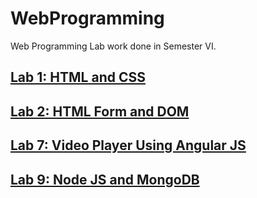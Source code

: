 # WebProgramming
Web Programming Lab work done in Semester VI.

## [Lab 1: HTML and CSS](https://github.com/MBadriNarayanan/WebProgramming/tree/main/Lab1)

## [Lab 2: HTML Form and DOM](https://github.com/MBadriNarayanan/WebProgramming/tree/main/Lab2)

## [Lab 7: Video Player Using Angular JS](https://github.com/MBadriNarayanan/WebProgramming/tree/main/Lab7)

## [Lab 9: Node JS and MongoDB](https://github.com/MBadriNarayanan/WebProgramming/tree/main/Lab9)
